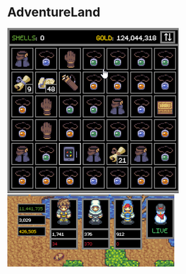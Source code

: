 # AdventureLand
![Inventory Sorter](/images/inventorySort.gif)
![Party Overlay](/images/partyStats.gif)
